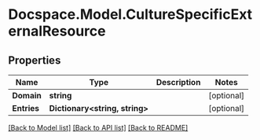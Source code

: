 # Docspace.Model.CultureSpecificExternalResource

## Properties

Name | Type | Description | Notes
------------ | ------------- | ------------- | -------------
**Domain** | **string** |  | [optional] 
**Entries** | **Dictionary&lt;string, string&gt;** |  | [optional] 

[[Back to Model list]](../README.md#documentation-for-models) [[Back to API list]](../README.md#documentation-for-api-endpoints) [[Back to README]](../README.md)

